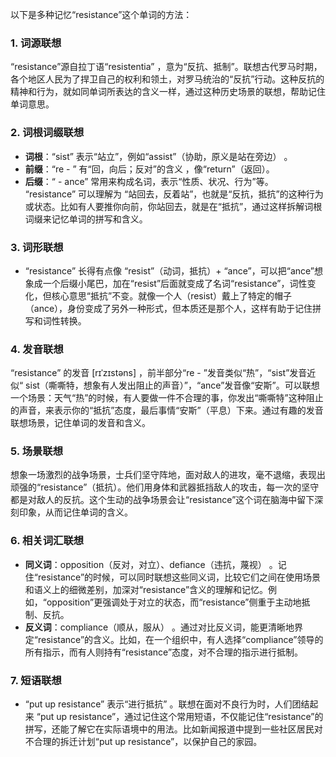 以下是多种记忆“resistance”这个单词的方法：

### 1. 词源联想
“resistance”源自拉丁语“resistentia” ，意为“反抗、抵制”。联想古代罗马时期，各个地区人民为了捍卫自己的权利和领土，对罗马统治的“反抗”行动。这种反抗的精神和行为，就如同单词所表达的含义一样，通过这种历史场景的联想，帮助记住单词意思。

### 2. 词根词缀联想
 - **词根**：“sist” 表示“站立”，例如“assist”（协助，原义是站在旁边） 。
 - **前缀**：“re - ” 有“回，向后；反对”的含义 ，像“return”（返回）。
 - **后缀**：“ - ance” 常用来构成名词，表示“性质、状况、行为”等。
 “resistance” 可以理解为 “站回去，反着站”，也就是“反抗，抵抗”的这种行为或状态。比如有人要推你向前，你站回去，就是在“抵抗”，通过这样拆解词根词缀来记忆单词的拼写和含义。

### 3. 词形联想
 - “resistance” 长得有点像 “resist”（动词，抵抗）+ “ance”，可以把“ance”想象成一个后缀小尾巴，加在“resist”后面就变成了名词“resistance”，词性变化，但核心意思“抵抗”不变。就像一个人（resist）戴上了特定的帽子（ance），身份变成了另外一种形式，但本质还是那个人，这样有助于记住拼写和词性转换。

### 4. 发音联想
 “resistance” 的发音 [rɪˈzɪstəns] ，前半部分“re - ”发音类似“热”，“sist”发音近似“ sist（嘶嘶特，想象有人发出阻止的声音）”，“ance”发音像“安斯”。可以联想一个场景：天气“热”的时候，有人要做一件不合理的事，你发出“嘶嘶特”这种阻止的声音，来表示你的“抵抗”态度，最后事情“安斯”（平息）下来。通过有趣的发音联想场景，记住单词的发音和含义。

### 5. 场景联想
想象一场激烈的战争场景，士兵们坚守阵地，面对敌人的进攻，毫不退缩，表现出顽强的“resistance”（抵抗）。他们用身体和武器抵挡敌人的攻击，每一次的坚守都是对敌人的反抗。这个生动的战争场景会让“resistance”这个词在脑海中留下深刻印象，从而记住单词的含义。

### 6. 相关词汇联想
 - **同义词**：opposition（反对，对立）、defiance（违抗，蔑视） 。记住“resistance”的时候，可以同时联想这些同义词，比较它们之间在使用场景和语义上的细微差别，加深对“resistance”含义的理解和记忆。例如，“opposition”更强调处于对立的状态，而“resistance”侧重于主动地抵制、反抗。
 - **反义词**：compliance（顺从，服从） 。通过对比反义词，能更清晰地界定“resistance”的含义。比如，在一个组织中，有人选择“compliance”领导的所有指示，而有人则持有“resistance”态度，对不合理的指示进行抵制。

### 7. 短语联想
 - “put up resistance” 表示“进行抵抗” 。联想在面对不良行为时，人们团结起来 “put up resistance”，通过记住这个常用短语，不仅能记住“resistance”的拼写，还能了解它在实际语境中的用法。比如新闻报道中提到一些社区居民对不合理的拆迁计划“put up resistance”，以保护自己的家园。 